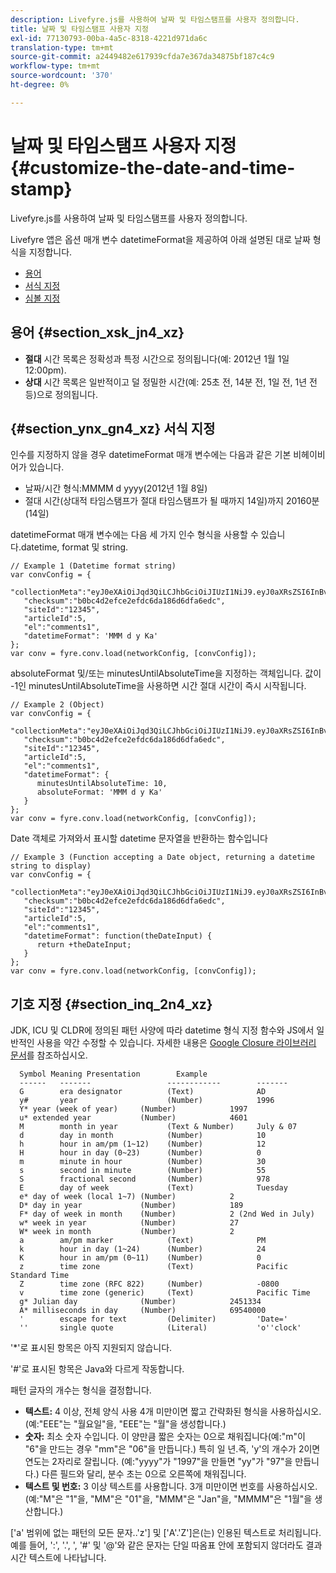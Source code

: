 ```yaml
---
description: Livefyre.js를 사용하여 날짜 및 타임스탬프를 사용자 정의합니다.
title: 날짜 및 타임스탬프 사용자 지정
exl-id: 77130793-00ba-4a5c-8318-4221d971da6c
translation-type: tm+mt
source-git-commit: a2449482e617939cfda7e367da34875bf187c4c9
workflow-type: tm+mt
source-wordcount: '370'
ht-degree: 0%

---
```


# 날짜 및 타임스탬프 사용자 지정{#customize-the-date-and-time-stamp}

Livefyre.js를 사용하여 날짜 및 타임스탬프를 사용자 정의합니다.

Livefyre 앱은 옵션 매개 변수 datetimeFormat을 제공하여 아래 설명된 대로 날짜 형식을 지정합니다.

* [용어](#c_date_time_stamp/section_xsk_jn4_xz)
* [서식 지정](#c_date_time_stamp/section_ynx_gn4_xz)
* [심볼 지정](#c_date_time_stamp/section_inq_2n4_xz)

## 용어 {#section_xsk_jn4_xz}

* **절대** 시간 목록은 정확성과 특정 시간으로 정의됩니다(예: 2012년 1월 1일 12:00pm).
* **상대** 시간 목록은 일반적이고 덜 정밀한 시간(예: 25초 전, 14분 전, 1일 전, 1년 전 등)으로 정의됩니다.

## {#section_ynx_gn4_xz} 서식 지정

인수를 지정하지 않을 경우 datetimeFormat 매개 변수에는 다음과 같은 기본 비헤이비어가 있습니다.

* 날짜/시간 형식:MMMM d yyyy(2012년 1월 8일)
* 절대 시간(상대적 타임스탬프가 절대 타임스탬프가 될 때까지 14일)까지 20160분(14일)

datetimeFormat 매개 변수에는 다음 세 가지 인수 형식을 사용할 수 있습니다.datetime, format 및 string.

```
// Example 1 (Datetime format string)  
var convConfig = { 
   "collectionMeta":"eyJ0eXAiOiJqd3QiLCJhbGciOiJIUzI1NiJ9.eyJ0aXRsZSI6InBvc3QgMiIsInVybCI6Imh0dHA6XC9cL29yYW5nZXNhcmVncmVhdC5jb21cL3VzZWExcDcwXzEyXC8_cD01IiwidGFncyI6IiIsImNoZWNrc3VtIjoiYjBiYzRkMmVmY2UyZWZkYzZkYTE4NmQ2ZGZhNmVkYzAiLCJhcnRpY2xlSWQiOjV9.XZJTJgwpiFZCQ6dv8vvl91sMbFSJndzZPTHhmtOaImo", 
   "checksum":"b0bc4d2efce2efdc6da186d6dfa6edc", 
   "siteId":"12345", 
   "articleId":5, 
   "el":"comments1", 
   "datetimeFormat": 'MMM d y Ka' 
}; 
var conv = fyre.conv.load(networkConfig, [convConfig]);
```

absoluteFormat 및/또는 minutesUntilAbsoluteTime을 지정하는 객체입니다. 값이 -1인 minutesUntilAbsoluteTime을 사용하면 시간 절대 시간이 즉시 시작됩니다.

```
// Example 2 (Object)  
var convConfig = { 
   "collectionMeta":"eyJ0eXAiOiJqd3QiLCJhbGciOiJIUzI1NiJ9.eyJ0aXRsZSI6InBvc3QgMiIsInVybCI6Imh0dHA6XC9cL29yYW5nZXNhcmVncmVhdC5jb21cL3VzZWExcDcwXzEyXC8_cD01IiwidGFncyI6IiIsImNoZWNrc3VtIjoiYjBiYzRkMmVmY2UyZWZkYzZkYTE4NmQ2ZGZhNmVkYzAiLCJhcnRpY2xlSWQiOjV9.XZJTJgwpiFZCQ6dv8vvl91sMbFSJndzZPTHhmtOaImo", 
   "checksum":"b0bc4d2efce2efdc6da186d6dfa6edc", 
   "siteId":"12345", 
   "articleId":5, 
   "el":"comments1", 
   "datetimeFormat": { 
      minutesUntilAbsoluteTime: 10, 
      absoluteFormat: 'MMM d y Ka' 
   } 
};  
var conv = fyre.conv.load(networkConfig, [convConfig]);
```

Date 객체로 가져와서 표시할 datetime 문자열을 반환하는 함수입니다

```
// Example 3 (Function accepting a Date object, returning a datetime string to display) 
var convConfig = { 
   "collectionMeta":"eyJ0eXAiOiJqd3QiLCJhbGciOiJIUzI1NiJ9.eyJ0aXRsZSI6InBvc3QgMiIsInVybCI6Imh0dHA6XC9cL29yYW5nZXNhcmVncmVhdC5jb21cL3VzZWExcDcwXzEyXC8_cD01IiwidGFncyI6IiIsImNoZWNrc3VtIjoiYjBiYzRkMmVmY2UyZWZkYzZkYTE4NmQ2ZGZhNmVkYzAiLCJhcnRpY2xlSWQiOjV9.XZJTJgwpiFZCQ6dv8vvl91sMbFSJndzZPTHhmtOaImo", 
   "checksum":"b0bc4d2efce2efdc6da186d6dfa6edc", 
   "siteId":"12345", 
   "articleId":5, 
   "el":"comments1", 
   "datetimeFormat": function(theDateInput) { 
      return +theDateInput; 
   } 
};  
var conv = fyre.conv.load(networkConfig, [convConfig]);
```

## 기호 지정 {#section_inq_2n4_xz}

JDK, ICU 및 CLDR에 정의된 패턴 사양에 따라 datetime 형식 지정 함수와 JS에서 일반적인 사용을 약간 수정할 수 있습니다. 자세한 내용은 [Google Closure 라이브러리 문서](https://developers.google.com/closure/library/docs/overview)를 참조하십시오.

```
  Symbol Meaning Presentation        Example 
  ------   -------                 ------------        ------- 
  G        era designator          (Text)              AD 
  y#       year                    (Number)            1996 
  Y* year (week of year)     (Number)            1997 
  u* extended year           (Number)            4601 
  M        month in year           (Text & Number)     July & 07 
  d        day in month            (Number)            10 
  h        hour in am/pm (1~12)    (Number)            12 
  H        hour in day (0~23)      (Number)            0 
  m        minute in hour          (Number)            30 
  s        second in minute        (Number)            55 
  S        fractional second       (Number)            978 
  E        day of week             (Text)              Tuesday 
  e* day of week (local 1~7) (Number)            2 
  D* day in year             (Number)            189 
  F* day of week in month    (Number)            2 (2nd Wed in July) 
  w* week in year            (Number)            27 
  W* week in month           (Number)            2 
  a        am/pm marker            (Text)              PM 
  k        hour in day (1~24)      (Number)            24 
  K        hour in am/pm (0~11)    (Number)            0 
  z        time zone               (Text)              Pacific Standard Time 
  Z        time zone (RFC 822)     (Number)            -0800 
  v        time zone (generic)     (Text)              Pacific Time 
  g* Julian day              (Number)            2451334 
  A* milliseconds in day     (Number)            69540000 
  '        escape for text         (Delimiter)         'Date=' 
  ''       single quote            (Literal)           'o''clock'
```

&#39;*&#39;로 표시된 항목은 아직 지원되지 않습니다.

&#39;#&#39;로 표시된 항목은 Java와 다르게 작동합니다.

패턴 글자의 개수는 형식을 결정합니다.

* **텍스트:** 4 이상, 전체 양식 사용 4개 미만이면 짧고 간략화된 형식을 사용하십시오. (예:&quot;EEE&quot;는 &quot;월요일&quot;을, &quot;EEE&quot;는 &quot;월&quot;을 생성합니다.)
* **숫자:** 최소 숫자 수입니다. 이 양만큼 짧은 숫자는 0으로 채워집니다(예:&quot;m&quot;이 &quot;6&quot;을 만드는 경우 &quot;mm&quot;은 &quot;06&quot;을 만듭니다.) 특히 일 년.즉, &#39;y&#39;의 개수가 2이면 연도는 2자리로 잘립니다. (예:&quot;yyyy&quot;가 &quot;1997&quot;을 만들면 &quot;yy&quot;가 &quot;97&quot;을 만듭니다.) 다른 필드와 달리, 분수 초는 0으로 오른쪽에 채워집니다.
* **텍스트 및 번호:** 3 이상 텍스트를 사용합니다. 3개 미만이면 번호를 사용하십시오. (예:&quot;M&quot;은 &quot;1&quot;을, &quot;MM&quot;은 &quot;01&quot;을, &quot;MMM&quot;은 &quot;Jan&quot;을, &quot;MMMM&quot;은 &quot;1월&quot;을 생산합니다.)

[&#39;a&#39; 범위에 없는 패턴의 모든 문자..&#39;z&#39;] 및 [&#39;A&#39;.&#39;Z&#39;]은(는) 인용된 텍스트로 처리됩니다. 예를 들어, &#39;:&#39;, &#39;.&#39;, &#39;, &#39;#&#39; 및 &#39;@&#39;와 같은 문자는 단일 따옴표 안에 포함되지 않더라도 결과 시간 텍스트에 나타납니다.
